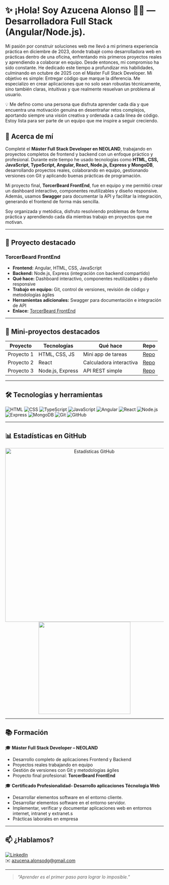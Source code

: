<h1>✨ ¡Hola! Soy Azucena Alonso 👩‍💻 — Desarrolladora Full Stack (Angular/Node.js).</h1>

Mi pasión por construir soluciones web me llevó a mi primera experiencia práctica en diciembre de 2023, donde trabajé como desarrolladora web en prácticas dentro de una oficina, enfrentando mis primeros proyectos reales y aprendiendo a colaborar en equipo.
Desde entonces, mi compromiso ha sido constante. He dedicado este tiempo a profundizar mis habilidades, culminando en octubre de 2025 con el Máster Full Stack Developer.
Mi objetivo es simple: Entregar código que marque la diferencia. Me especializo en crear aplicaciones que no solo sean robustas técnicamente, sino también claras, intuitivas y que realmente resuelvan un problema al usuario.

💡 Me defino como una persona que disfruta aprender cada día y que encuentra una motivación genuina en desentrañar retos complejos, aportando siempre una visión creativa y ordenada a cada línea de código. Estoy lista para ser parte de un equipo que me inspire a seguir creciendo.


## 🧩 Acerca de mí

Completé el **Máster Full Stack Developer en NEOLAND**, trabajando en proyectos completos de frontend y backend con un enfoque práctico y profesional. Durante este tiempo he usado tecnologías como **HTML, CSS, JavaScript, TypeScript, Angular, React, Node.js, Express y MongoDB**, desarrollando proyectos reales, colaborando en equipo, gestionando versiones con Git y aplicando buenas prácticas de programación.  

Mi proyecto final, **TorcerBeard FrontEnd**, fue en equipo y me permitió crear un dashboard interactivo, componentes reutilizables y diseño responsive. Además, usamos **Swagger** para documentar la API y facilitar la integración, generando el frontend de forma más sencilla.  

Soy organizada y metódica, disfruto resolviendo problemas de forma práctica y aprendiendo cada día mientras trabajo en proyectos que me motivan.

---

## 🚀 Proyecto destacado

### **TorcerBeard FrontEnd**
- **Frontend:** Angular, HTML, CSS, JavaScript  
- **Backend:** Node.js, Express (integración con backend compartido)  
- **Qué hace:** Dashboard interactivo, componentes reutilizables y diseño responsive  
- **Trabajo en equipo:** Git, control de versiones, revisión de código y metodologías ágiles  
- **Herramientas adicionales:** Swagger para documentación e integración de API  
- **Enlace:** [TorcerBeard FrontEnd](https://torced-bird-front-end.vercel.app/)  

---

## 🔹 Mini-proyectos destacados

| Proyecto | Tecnologías | Qué hace | Repo |
|----------|------------|---------|------|
| Proyecto 1 | HTML, CSS, JS | Mini app de tareas | [Repo](link) |
| Proyecto 2 | React | Calculadora interactiva | [Repo](link) |
| Proyecto 3 | Node.js, Express | API REST simple | [Repo](link) |

---

## 🛠 Tecnologías y herramientas

![HTML](https://img.shields.io/badge/HTML5-E34F26?style=flat&logo=html5&logoColor=white)
![CSS](https://img.shields.io/badge/CSS3-1572B6?style=flat&logo=css3&logoColor=white)
![TypeScript](https://img.shields.io/badge/TypeScript-3178C6?logo=typescript&logoColor=fff)
![JavaScript](https://img.shields.io/badge/JavaScript-F7DF1E?style=flat&logo=javascript&logoColor=black)
![Angular](https://img.shields.io/badge/Angular-DD0031?style=flat&logo=angular&logoColor=white)
![React](https://img.shields.io/badge/React-20232A?style=flat&logo=react&logoColor=61DAFB)
![Node.js](https://img.shields.io/badge/Node.js-339933?style=flat&logo=nodedotjs&logoColor=white)
![Express](https://img.shields.io/badge/Express.js-000000?style=flat&logo=express&logoColor=white)
![MongoDB](https://img.shields.io/badge/MongoDB-4EA94B?style=flat&logo=mongodb&logoColor=white)
![Git](https://img.shields.io/badge/Git-F05032?style=flat&logo=git&logoColor=white)
![GitHub](https://img.shields.io/badge/GitHub-181717?style=flat&logo=github&logoColor=white)

---

## 📊 Estadísticas en GitHub

<div align="center">
  <a href="https://github.com/azucenaalonso/github-readme-stats">
  <img alt="Estadísticas GitHub" src="https://github-readme-stats.vercel.app/api?username=azucenaalonso&show_icons=true&count_private=true&locale=en&theme=chartreuse-dark&layout=compact" width="550px"/></a>
  <img src="https://github-readme-stats.vercel.app/api/top-langs?username=azucenaalonso&langs_count=10&show_icons=true&locale=es&theme=outrun"  width="292px"/>
</div>

---

## 📚 Formación

🎓 **Máster Full Stack Developer – NEOLAND**  
- Desarrollo completo de aplicaciones Frontend y Backend  
- Proyectos reales trabajando en equipo  
- Gestión de versiones con Git y metodologías ágiles  
- Proyecto final profesional: **TorcerBeard FrontEnd**


🎓 **Certificado Profesionalidad- Desarrollo aplicaciones Técnologia Web** 
-  Desarrollar elementos software en el entorno cliente.
-  Desarrollar elementos software en el entorno servidor.
-  Implementar, verificar y documentar aplicaciones web en entornos internet, 
intranet y extranet.s  
- Prácticas laborales en empresa

---

## 📫 ¿Hablamos?

[![LinkedIn](https://img.shields.io/badge/LinkedIn-Azucena_Alonso-blue?style=flat-square&logo=linkedin)](https://www.linkedin.com/in/azucena-alonso-diaz)  
✉️ azucena.alonsodg@gmail.com  

---


> *“Aprender es el primer paso para lograr lo imposible.”*
